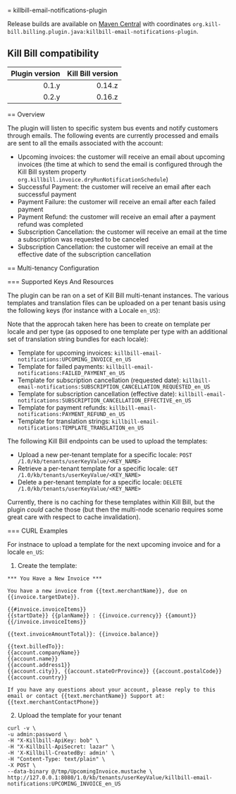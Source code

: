 = killbill-email-notifications-plugin

Release builds are available on [Maven Central](http://search.maven.org/#search%7Cga%7C1%7Cg%3A%22org.kill-bill.billing.plugin.java%22%20AND%20a%3A%22killbill-email-notifications-plugin%22) with coordinates `org.kill-bill.billing.plugin.java:killbill-email-notifications-plugin`.

Kill Bill compatibility
-----------------------

| Plugin version | Kill Bill version |
| -------------: | ----------------: |
| 0.1.y          | 0.14.z            |
| 0.2.y          | 0.16.z            |

== Overview

The plugin will listen to specific system bus events and notify customers through emails. The following events are currently processed and emails are sent to all the emails associated with the account:

* Upcoming invoices: the customer will receive an email about upcoming invoices (the time at which to send the email is configured through the Kill Bill system property `org.killbill.invoice.dryRunNotificationSchedule`)
* Successful Payment: the customer will receive an email after each successful payment
* Payment Failure: the customer will receive an email after each failed payment
* Payment Refund: the customer will receive an email after a payment refund was completed
* Subscription Cancellation: the customer will receive an email at the time a subscription was requested to be canceled
* Subscription Cancellation: the customer will receive an email at the effective date of the subscription cancellation

== Multi-tenancy Configuration

=== Supported Keys And Resources

The plugin can be ran on a set of Kill Bill multi-tenant instances. The various templates and translation files can be uploaded on a per tenant basis using the following keys (for instance with a Locale `en_US`):

Note that the approcah taken here has been to create on template per locale and per type (as opposed to one template per type with an additional set of translation string bundles for each locale):

* Template for upcoming invoices: `killbill-email-notifications:UPCOMING_INVOICE_en_US` 
* Template for failed payments: `killbill-email-notifications:FAILED_PAYMENT_en_US`
* Template for subscription cancellation (requested date): `killbill-email-notifications:SUBSCRIPTION_CANCELLATION_REQUESTED_en_US`
* Template for subscription cancellation (effective date): `killbill-email-notifications:SUBSCRIPTION_CANCELLATION_EFFECTIVE_en_US`
* Template for payment refunds: `killbill-email-notifications:PAYMENT_REFUND_en_US`
* Template for translation strings: `killbill-email-notifications:TEMPLATE_TRANSLATION_en_US`

The following Kill Bill endpoints can be used to upload the templates:

* Upload a new per-tenant template for a specific locale: `POST /1.0/kb/tenants/userKeyValue/<KEY_NAME>`
* Retrieve a per-tenant template for a specific locale: `GET /1.0/kb/tenants/userKeyValue/<KEY_NAME>`
* Delete a per-tenant template for a specific locale: `DELETE /1.0/kb/tenants/userKeyValue/<KEY_NAME>`

Currently, there is no caching for these templates within Kill Bill, but the plugin *could* cache those (but then the multi-node scenario requires some great care with respect to cache invalidation).

=== CURL Examples

For instnace to upload a template for the next upcoming invoice and for a locale `en_US`:

1. Create the template:
  ```
*** You Have a New Invoice ***

You have a new invoice from {{text.merchantName}}, due on {{invoice.targetDate}}.

{{#invoice.invoiceItems}}
{{startDate}} {{planName}} : {{invoice.currency}} {{amount}}
{{/invoice.invoiceItems}}

{{text.invoiceAmountTotal}}: {{invoice.balance}}

{{text.billedTo}}:
{{account.companyName}}
{{account.name}}
{{account.address1}}
{{account.city}}, {{account.stateOrProvince}} {{account.postalCode}}
{{account.country}}

If you have any questions about your account, please reply to this email or contact {{text.merchantName}} Support at: {{text.merchantContactPhone}}
  ```

2. Upload the template for your tenant 

  ```
curl -v \
-u admin:password \
-H "X-Killbill-ApiKey: bob" \
-H "X-Killbill-ApiSecret: lazar" \
-H 'X-Killbill-CreatedBy: admin' \
-H "Content-Type: text/plain" \
-X POST \
--data-binary @/tmp/UpcomingInvoice.mustache \
http://127.0.0.1:8080/1.0/kb/tenants/userKeyValue/killbill-email-notifications:UPCOMING_INVOICE_en_US
  ```


